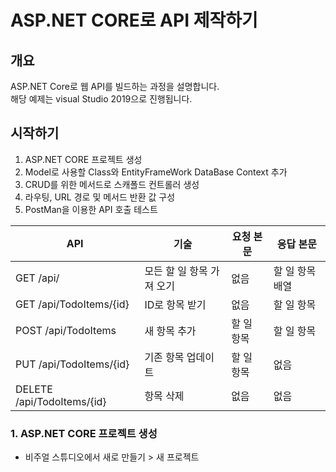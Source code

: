 ASP.NET CORE로 API 제작하기
======
## 개요
  ASP.NET Core로 웹 API를 빌드하는 과정을 설명합니다.  
  해당 예제는 visual Studio 2019으로 진행됩니다.
## 시작하기
  1. ASP.NET CORE 프로젝트 생성
  2. Model로 사용할 Class와 EntityFrameWork DataBase Context 추가
  3. CRUD를 위한 메서드로 스캐폴드 컨트롤러 생성
  4. 라우팅, URL 경로 및 메서드 반환 값 구성
  5. PostMan을 이용한 API 호출 테스트
  
  |API|기술|요청 본문|응답 본문|
  |------|---|---|---|
  |GET /api/|모든 할 일 항목 가져 오기|없음|할 일 항목 배열|
  |GET /api/TodoItems/{id}|ID로 항목 받기|없음|할 일 항목|
  |POST /api/TodoItems|새 항목 추가|할 일 항목|할 일 항목|
  |PUT /api/TodoItems/{id}|기존 항목 업데이트|할 일 항목|없음|
  |DELETE /api/TodoItems/{id}|항목 삭제|없음|없음|
  
  ### 1. ASP.NET CORE 프로젝트 생성
  * 비주얼 스튜디오에서 새로 만들기 > 새 프로젝트
  
  
  
  
  
